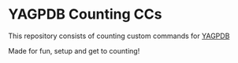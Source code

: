 # YAGPDB Counting CCs

This repository consists of counting custom commands for [YAGPDB](https://github.com/botlabs-gg/yagpdb)

Made for fun, setup and get to counting!
